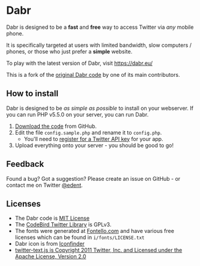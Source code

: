 # Dabr

Dabr is designed to be a **fast** and **free** way to access Twitter via *any* mobile phone.

It is specifically targeted at users with limited bandwidth, slow computers / phones, or those who just prefer a **simple** website.

To play with the latest version of Dabr, visit https://dabr.eu/

This is a fork of the [original Dabr code](https://code.google.com/p/dabr/) by one of its main contributors.

## How to install

Dabr is designed to be *as simple as possible* to install on your webserver.  If you can run PHP v5.5.0 on your server, you can run Dabr.

1. [Download the code](https://github.com/edent/Dabr/archive/master.zip) from GitHub.
2. Edit the file `config.sample.php` and rename it to `config.php`.
    - You'll need to [register for a Twitter API key](https://apps.twitter.com/) for your app. 
3. Upload everything onto your server - you should be good to go!

## Feedback

Found a bug? Got a suggestion?  Please create an issue on GitHub - or contact me on Twitter [@edent](https://twitter.com/edent).

## Licenses 

- The Dabr code is [MIT License](http://opensource.org/licenses/mit-license.php)
- The [CodeBird Twitter Library](https://github.com/jublonet/codebird-php/) is GPLv3.
- The fonts were generated at [Fontello.com](http://fontello.com) and have various free licenses which can be found in `i/fonts/LICENSE.txt`
- Dabr icon is from [Iconfinder](https://www.iconfinder.com/iconsets/toys)
- [twitter-text.js is Copyright 2011 Twitter, Inc. and Licensed under the Apache License, Version 2.0](https://github.com/twitter/twitter-text/blob/master/js/LICENSE)
